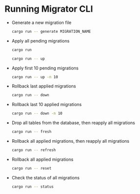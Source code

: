# Running Migrator CLI

- Generate a new migration file
  
    ```sh
    cargo run -- generate MIGRATION_NAME
    ```

- Apply all pending migrations
  
    ```sh
    cargo run
    ```

    ```sh
    cargo run -- up
    ```

- Apply first 10 pending migrations
  
    ```sh
    cargo run -- up -n 10
    ```

- Rollback last applied migrations
  
    ```sh
    cargo run -- down
    ```

- Rollback last 10 applied migrations
  
    ```sh
    cargo run -- down -n 10
    ```

- Drop all tables from the database, then reapply all migrations
  
    ```sh
    cargo run -- fresh
    ```

- Rollback all applied migrations, then reapply all migrations
  
    ```sh
    cargo run -- refresh
    ```

- Rollback all applied migrations
  
    ```sh
    cargo run -- reset
    ```

- Check the status of all migrations
  
    ```sh
    cargo run -- status
    ```
